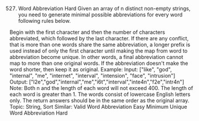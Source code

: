 527. Word Abbreviation
Hard
Given an array of n distinct non-empty strings, you need to generate minimal possible abbreviations for every word following rules below.

Begin with the first character and then the number of characters abbreviated, which followed by the last character.
If there are any conflict, that is more than one words share the same abbreviation, a longer prefix is used instead of only the first character until making the map from word to abbreviation become unique. In other words, a final abbreviation cannot map to more than one original words.
If the abbreviation doesn't make the word shorter, then keep it as original.
Example:
Input: ["like", "god", "internal", "me", "internet", "interval", "intension", "face", "intrusion"]
Output: ["l2e","god","internal","me","i6t","interval","inte4n","f2e","intr4n"]
Note:
Both n and the length of each word will not exceed 400.
The length of each word is greater than 1.
The words consist of lowercase English letters only.
The return answers should be in the same order as the original array.
Topic: String, Sort
Similar: 
Valid Word Abbreviation Easy
Minimum Unique Word Abbreviation Hard
